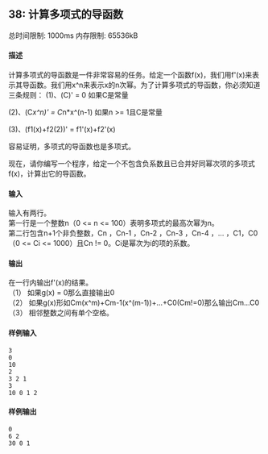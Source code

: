 ﻿## 38: 计算多项式的导函数
总时间限制: 1000ms     内存限制: 65536kB

#### 描述

计算多项式的导函数是一件非常容易的任务。给定一个函数f(x)，我们用f'(x)来表示其导函数。我们用x^n来表示x的n次幂。为了计算多项式的导函数，你必须知道三条规则：
(1)、(C)' = 0  如果C是常量

(2)、(C*x^n)' = C*n*x^(n-1)  如果n >= 1且C是常量

(3)、(f1(x)+f2(2))' = f1'(x)+f2'(x)

容易证明，多项式的导函数也是多项式。

现在，请你编写一个程序，给定一个不包含负系数且已合并好同幂次项的多项式f(x)，计算出它的导函数。

#### 输入

输入有两行。  
第一行是一个整数n（0 <= n <= 100）表明多项式的最高次幂为n。  
第二行包含n+1个非负整数，Cn ，Cn-1 ，Cn-2 ，Cn-3 ，Cn-4 ，… ，C1，C0（0 <= Ci <= 1000）且Cn != 0。Ci是幂次为i的项的系数。

#### 输出

在一行内输出f'(x)的结果。  
（1） 如果g(x) = 0那么直接输出0  
（2） 如果g(x)形如Cm(x^m)+Cm-1(x^(m-1))+…+C0(Cm!=0)那么输出Cm…C0  
（3） 相邻整数之间有单个空格。

#### 样例输入

	3
	0
	10
	2
	3 2 1
	3
	10 0 1 2

#### 样例输出

	0
	6 2
	30 0 1




